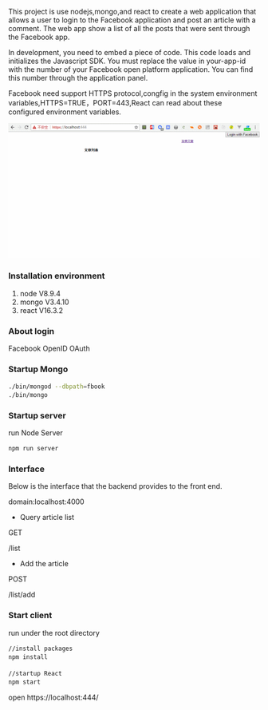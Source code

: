 This project is use nodejs,mongo,and react to create a web application that allows a user to login to the Facebook application and post an article with a comment. The web app show a list of all the posts that were sent through the Facebook app.

In development, you need to embed a piece of code. This code loads and initializes the Javascript SDK. You must replace the value in your-app-id with the number of your Facebook open platform application. You can find this number through the application panel.

Facebook need support HTTPS protocol,congfig in the system environment variables,HTTPS=TRUE，PORT=443,React can read about these configured environment variables.

![img](https://raw.githubusercontent.com/lhywell/loginFacebook/master/facebook.gif)

### Installation environment
1. node V8.9.4
2. mongo V3.4.10
3. react V16.3.2

### About login
Facebook OpenID OAuth

### Startup Mongo
```bash
./bin/mongod --dbpath=fbook
./bin/mongo
```

### Startup server
run Node Server
```bash
npm run server
```
### Interface
Below is the interface that the backend provides to the front end.

domain:localhost:4000

* Query article list

GET

/list

* Add the article

POST

/list/add

### Start client
run under the root directory 
```bash
//install packages
npm install

//startup React
npm start
```
open https://localhost:444/

